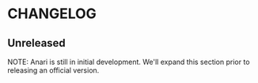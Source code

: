 # CHANGELOG

## Unreleased

NOTE: Anari is still in initial development. We'll expand this section prior to
releasing an official version.
